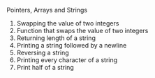 Pointers, Arrays and Strings
1. Swapping the value of two integers
1. Function that swaps the value of two integers
2. Returning length of a string
3. Printing a string followed by a newline
5. Reversing a string
6. Printing every character of a string
7. Print half of a string
